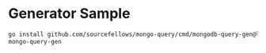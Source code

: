 # Generator Sample

```bash
go install github.com/sourcefellows/mongo-query/cmd/mongodb-query-gen@latest
mongo-query-gen 
```